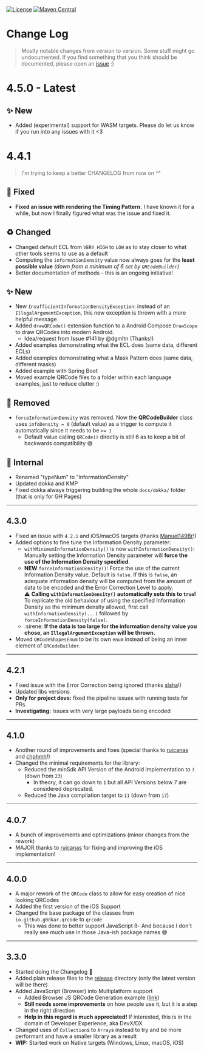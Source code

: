 [![License](https://img.shields.io/github/license/g0dkar/qrcode-kotlin)](LICENSE)
[![Maven Central](https://img.shields.io/maven-central/v/io.github.g0dkar/qrcode-kotlin.svg?label=Maven%20Central)](https://search.maven.org/search?q=g:%22io.github.g0dkar%22%20AND%20a:%22qrcode-kotlin%22)

# Change Log

> Mostly notable changes from version to version. Some stuff might go undocumented. If you find something that you think
> should be documented, please open an [issue](https://github.com/g0dkar/qrcode-kotlin/issues) :)

# 4.5.0 - Latest

## ✨ New
- Added (experimental) support for WASM targets. Please do let us know if you run into any issues with it <3

# 4.4.1

> I'm trying to keep a better CHANGELOG from now on ^^

## 🔧 Fixed
- **Fixed an issue with rendering the Timing Pattern.** I have known it for a while, but now I finally figured what was the issue and fixed it.

## ♻️ Changed
- Changed default ECL from `VERY_HIGH` to `LOW` as to stay closer to what other tools seems to use as a default
- Computing the `informationDensity` value now always goes for the **least possible value** _(down from a minimum of 6 set by `QRCodeBuilder`)_
- Better documentation of methods - this is an ongoing initiative!

## ✨ New
- New `InsufficientInformationDensityException`: instead of an `IllegalArgumentException`, this new exception is thrown with a more helpful message
- Added `drawQRCode()` extension function to a Android Compose `DrawScope` to draw QRCodes into modern Android.
    - Idea/request from Issue #141 by @dgmltn (Thanks!)
- Added examples demonstrating what the ECL does (same data, different ECLs)
- Added examples demonstrating what a Mask Pattern does (same data, different masks)
- Added example with Spring Boot
- Moved example QRCode files to a folder within each language examples, just to reduce clutter :)

## 🚫 Removed
- `forceInformationDensity` was removed. Now the **QRCodeBuilder** class uses `infoDensity = 0` (default value) as a trigger to compute it automatically since it needs to be `>= 1`
    - Default value calling `QRCode()` directly is still 6 as to keep a bit of backwards compatibility 😅

## 👀 Internal
- Renamed "typeNum" to "informationDensity"
- Updated dokka and KMP
- Fixed dokka always triggering building the whole `docs/dokka/` folder (that is only for GH Pages)

--------------------

## 4.3.0

- Fixed an issue with `4.2.1` and iOS/macOS targets (thanks [Manuel149Br](https://github.com/Manuel149Br)!)
- Added options to fine tune the Information Density parameter:
    - `withMinimumInformationDensity()` is now `withInformationDensity()`: Manually setting the Information Density
      parameter will **force the use of the Information Density specified**.
    - **NEW** `forceInformationDensity()`: Force the use of the current Information Density value. Default is `false`.
      If this is `false`, an adequate information density will be computed from the amount of data to be encoded and the
      Error Correction Level to apply.\
      :warning: **Calling `withInformationDensity()` automatically sets this to `true`!** To replicate the old behaviour
      of using the specified Information Density as the minimum density allowed, first call
      `withInformationDensity(...)` followed by `forceInformationDensity(false)`.
    - :sirene: **If the data is too large for the information density value you chose, an `IllegalArgumentException`
      will be thrown.**
- Moved `QRCodeShapesEnum` to be its own `enum` instead of being an inner element of `QRCodeBuilder`.

--------------------

## 4.2.1

- Fixed issue with the Error Correction being ignored (thanks [slaha](https://github.com/slaha)!)
- Updated libs versions
- **Only for project devs:** fixed the pipeline issues with running tests for PRs.
- **Investigating:** Issues with very large payloads being encoded

--------------------

## 4.1.0

- Another round of improvements and fixes (special thanks to [ruicanas](https://github.com/ruicanas)
  and [chphmh](https://github.com/chphmh)!)
- Changed the minimal requirements for the library:
    - Reduced the minSdk API Version of the Android implementation to `7` (down from `23`)
        - In theory, it can go down to `1` but all API Versions below 7 are considered deprecated.
    - Reduced the Java compilation target to `11` (down from `17`)

--------------------

## 4.0.7

- A bunch of improvements and optimizations (minor changes from the rework)
- MAJOR thanks to [ruicanas](https://github.com/ruicanas) for fixing and improving the iOS implementation!

--------------------

## 4.0.0

- A major rework of the `QRCode` class to allow for easy creation of nice looking QRCodes
- Added the first version of the iOS Support
- Changed the base package of the classes from `io.github.g0dkar.qrcode` to `qrcode`
    - This was done to better support JavaScript
      ß- And because I don't really see much use in those Java-ish package names 😅

--------------------

## 3.3.0

- Started doing the Changelog 🥲
- Added plain release files to the [release](release) directory (only the latest version will be there)
- Added JavaScript (Browser) into Multiplatform support
    - Added Browser JS QRCode Generation example ([link](examples/js/qrcode-example.html))
    - **Still needs some improvements** on how people use it, but it is a step in the right direction
    - **Help in this regard is much appreciated!** If interested, this is in the domain of Developer Experience, aka
      DevX/DX
- Changed uses of `Collection`s to `Array`s instead to try and be more performant and have a smaller library as a result
- **WIP:** Started work on Native targets (Windows, Linux, macOS, iOS)
